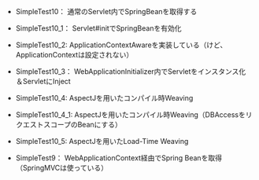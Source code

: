 * SimpleTest10： 通常のServlet内でSpringBeanを取得する
* SimpleTest10_1： Servlet#initでSpringBeanを有効化
* SimpleTest10_2: ApplicationContextAwareを実装している（けど、ApplicationContextは設定されない） 
* SimpleTest10_3： WebApplicationInitializer内でServletをインスタンス化＆ServletにInject
* SimpleTest10_4: AspectJを用いたコンパイル時Weaving
* SimpleTest10_4_1: AspectJを用いたコンパイル時Weaving（DBAccessをリクエストスコープのBeanにする）
* SimpleTest10_5: AspectJを用いたLoad-Time Weaving
		
* SimpleTest9： WebApplicationContext経由でSpring Beanを取得（SpringMVCは使っている）
